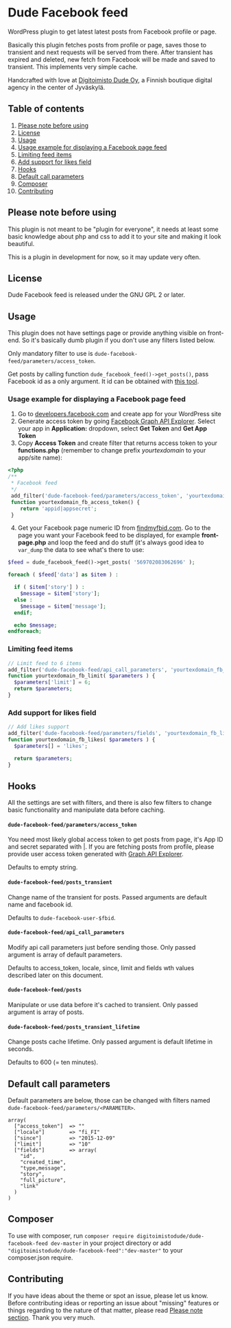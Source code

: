 # Dude Facebook feed
WordPress plugin to get latest latest posts from Facebook profile or page.

Basically this plugin fetches posts from profile or page, saves those to transient and next requests will be served from there. After transient has expired and deleted, new fetch from Facebook will be made and saved to transient. This implements very simple cache.

Handcrafted with love at [Digitoimisto Dude Oy](http://dude.fi), a Finnish boutique digital agency in the center of Jyväskylä.

## Table of contents
1. [Please note before using](#please-note-before-using)
2. [License](#license)
3. [Usage](#usage)
  1. [Usage example for displaying a Facebook page feed](#usage-example-for-displaying-a-facebook-page-feed)
  2. [Limiting feed items](#limiting-feed-items)
  3. [Add support for likes field](#add-support-for-likes-field)
4. [Hooks](#hooks)
5. [Default call parameters](#default-call-parameters)
6. [Composer](#composer)
7. [Contributing](#contributing)

## Please note before using
This plugin is not meant to be "plugin for everyone", it needs at least some basic knowledge about php and css to add it to your site and making it look beautiful.

This is a plugin in development for now, so it may update very often.

## License
Dude Facebook feed is released under the GNU GPL 2 or later.

## Usage
This plugin does not have settings page or provide anything visible on front-end. So it's basically dumb plugin if you don't use any filters listed below.

Only mandatory filter to use is `dude-facebook-feed/parameters/access_token`.

Get posts by calling function `dude_facebook_feed()->get_posts()`, pass Facebook id as a only argument. It id can be obtained with [this tool](http://findmyfbid.com/).

### Usage example for displaying a Facebook page feed

1. Go to [developers.facebook.com](https://developers.facebook.com/) and create app for your WordPress site
2. Generate access token by going [Facebook Graph API Explorer](https://developers.facebook.com/tools/explorer/). Select your app in **Application:** dropdown, select **Get Token** and **Get App Token**
3. Copy **Access Token** and create filter that returns access token to your **functions.php** (remember to change prefix *yourtexdomain* to your app/site name):

```php
<?php
/**
 * Facebook feed
 */
 add_filter('dude-facebook-feed/parameters/access_token', 'yourtexdomain_fb_access_token' );
 function yourtexdomain_fb_access_token() {
    return 'appid|appsecret';
 }
```

4. Get your Facebook page numeric ID from [findmyfbid.com](http://findmyfbid.com/). Go to the page you want your Facebook feed to be displayed, for example **front-page.php** and loop the feed and do stuff (it's always good idea to `var_dump` the data to see what's there to use:

```php
$feed = dude_facebook_feed()->get_posts( '569702083062696' );

foreach ( $feed['data'] as $item ) :

  if ( $item['story'] ) :
    $message = $item['story'];
  else :
    $message = $item['message'];
  endif;

  echo $message;
endforeach;
```

### Limiting feed items

```php
// Limit feed to 6 items
add_filter('dude-facebook-feed/api_call_parameters', 'yourtexdomain_fb_limit' );
function yourtexdomain_fb_limit( $parameters ) {
  $parameters['limit'] = 6;
  return $parameters;
}
```

### Add support for likes field

```php
// Add likes support
add_filter('dude-facebook-feed/parameters/fields', 'yourtexdomain_fb_likes' );
function yourtexdomain_fb_likes( $parameters ) {
  $parameters[] = 'likes';

  return $parameters;
}
```

## Hooks
All the settings are set with filters, and there is also few filters to change basic functionality and manipulate data before caching.

#### `dude-facebook-feed/parameters/access_token`
You need most likely global access token to get posts from page, it's App ID and secret separated with |. If you are fetching posts from profile, please provide user access token generated with [Graph API Explorer](https://developers.facebook.com/tools/explorer/).

Defaults to empty string.

#### `dude-facebook-feed/posts_transient`
Change name of the transient for posts. Passed arguments are default name and facebook id.

Defaults to `dude-facebook-user-$fbid`.

#### `dude-facebook-feed/api_call_parameters`
Modify api call parameters just before sending those. Only passed argument is array of default parameters.

Defaults to access_token, locale, since, limit and fields wth values described later on this document.

#### `dude-facebook-feed/posts`
Manipulate or use data before it's cached to transient. Only passed argument is array of posts.

#### `dude-facebook-feed/posts_transient_lifetime`
Change posts cache lifetime. Only passed argument is default lifetime in seconds.

Defaults to 600 (= ten minutes).

## Default call parameters

Default parameters are below, those can be changed with filters named `dude-facebook-feed/parameters/<PARAMETER>`.

```
array(
  ["access_token"]  => ""
  ["locale"]        => "fi_FI"
  ["since"]         => "2015-12-09"
  ["limit"]         => "10"
  ["fields"]        => array(
    "id",
    "created_time",
    "type,message",
    "story",
    "full_picture",
    "link"
  )
)
```

## Composer

To use with composer, run `composer require digitoimistodude/dude-facebook-feed dev-master` in your project directory or add `"digitoimistodude/dude-facebook-feed":"dev-master"` to your composer.json require.

## Contributing
If you have ideas about the theme or spot an issue, please let us know. Before contributing ideas or reporting an issue about "missing" features or things regarding to the nature of that matter, please read [Please note section](#please-note-before-using). Thank you very much.

